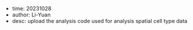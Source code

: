 - time: 20231028
- author: Li-Yuan
- desc: upload the analysis code used for analysis spatial cell type data
